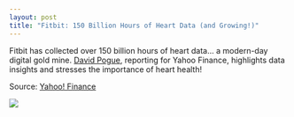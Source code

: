 ```yaml
---
layout: post
title: "Fitbit: 150 Billion Hours of Heart Data (and Growing!)"
---
```


Fitbit has collected over 150 billion hours of heart data... a modern-day digital gold mine. [David Pogue](https://www.linkedin.com/in/pogue/), reporting for Yahoo Finance, highlights data insights and stresses the importance of heart health!

Source: [Yahoo! Finance](https://finance.yahoo.com/news/exclusive-fitbits-150-billion-hours-heart-data-reveals-secrets-human-health-133124215.html)

![](http://logos.wikia.com/wiki/File:Fitbit_logo_2016.svg)
